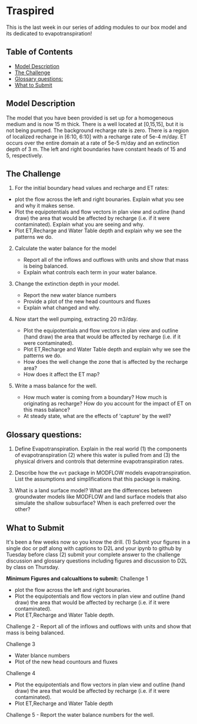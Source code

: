 # Traspired <!-- omit in toc -->

This is the last week in our series of adding modules to our box model and its dedicated to evapotranspiration! 

## Table of Contents <!-- omit in toc -->
- [Model Description](#model-description)
- [The Challenge](#the-challenge)
- [Glossary questions:](#glossary-questions)
- [What to Submit](#what-to-submit)
   

## Model Description
​The model that you have been provided is set up for a homogeneous medium and is now 15 m thick.  There is a well located at [0,15,15], but it is not being pumped.  The background recharge rate is zero.  There is a region of localized recharge in [6:10, 6:10] with a recharge rate of 5e-4 m/day.  ET occurs over the entire domain at a rate of 5e-5 m/day and an extinction depth of 3 m.  The left and right boundaries have constant heads of 15 and 5, respectively.      

## The Challenge
1.  For the initial boundary head values and recharge and ET rates:
   - plot the flow across the left and right bounaries. Explain what you see and why it makes sense. 
   - Plot the equipotentials and flow vectors in plan view and outline (hand draw) the area that would be affected by recharge (i.e. if it were contaminated).  Explain what you are seeing and why. 
   - Plot ET,Recharge and Water Table depth and explain why we see the patterns we do. 
  
2. Calculate the water balance for the model
    - Report all of the inflows and outflows with units and show that mass is being balanced. 
    - Explain what controls each term in your water balance. 

3. Change the extinction depth in your model.
   - Report the new water blance numbers 
   - Provide a plot of the new head countours and fluxes
   - Explain what changed and why. 

4. Now start the well pumping, extracting 20 m3/day.  
   - Plot the equipotentials and flow vectors in plan view and outline (hand draw) the area that would be affected by recharge (i.e. if it were contaminated).  
   - Plot ET,Recharge and Water Table depth and explain why we see the patterns we do. 
   - How does the well change the zone that is affected by the recharge area?  
   - How does it affect the ET map?  

5. Write a mass balance for the well. 
    - How much water is coming from a boundary?  How much is originating as recharge?  How do you account for the impact of ET on this mass balance?  
    - At steady state, what are the effects of 'capture' by the well?

## Glossary questions:
1. Define Evapotranspiration. Explain in the real world (1) the components of evapotranspiration (2) where this water is pulled from and (3) the physical drivers and controls that determine evapotranspiration rates.
   
2. Describe how the `evt` package in MODFLOW models evapotranspiration. List the assumptions and simplifications that this package is making.
   
3. What is a land surface model? What are the differences between groundwater models like MODFLOW and land surface models that also simulate the shallow subsurface?  When is each preferred over the other?

## What to Submit 
It's been a few weeks now so you know the drill. (1) Submit your figures in a single doc or pdf along with captions to D2L and your ipynb to github by Tuesday before class (2) submit your complete answer to the challenge discussion and glossary questions including figures and discussion to D2L by class on Thursday. 

**Minimum Figures and calcualtions to submit:** 
Challenge 1
   - plot the flow across the left and right bounaries. 
   - Plot the equipotentials and flow vectors in plan view and outline (hand draw) the area that would be affected by recharge (i.e. if it were contaminated).  
   - Plot ET,Recharge and Water Table depth.

Challenge 2
    - Report all of the inflows and outflows with units and show that mass is being balanced. 

Challenge 3
   - Water blance numbers 
   - Plot of the new head countours and fluxes

Challenge 4
   - Plot the equipotentials and flow vectors in plan view and outline (hand draw) the area that would be affected by recharge (i.e. if it were contaminated).  
   - Plot ET,Recharge and Water Table depth 

Challenge 5
    - Report the water balance numbers for the well.






